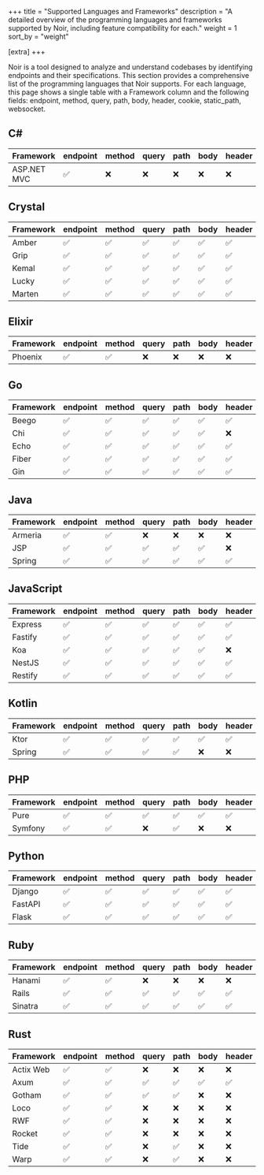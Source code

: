 +++
title = "Supported Languages and Frameworks"
description = "A detailed overview of the programming languages and frameworks supported by Noir, including feature compatibility for each."
weight = 1
sort_by = "weight"

[extra]
+++

Noir is a tool designed to analyze and understand codebases by identifying endpoints and their specifications. This section provides a comprehensive list of the programming languages that Noir supports. For each language, this page shows a single table with a Framework column and the following fields: endpoint, method, query, path, body, header, cookie, static_path, websocket.
## C#

| Framework | endpoint | method | query | path | body | header | cookie | static_path | websocket |
|-----------|----------|--------|-------|------|------|--------|--------|-------------|-----------|
| ASP.NET MVC | ✅ | ❌ | ❌ | ❌ | ❌ | ❌ | ❌ | ❌ | ❌ |

## Crystal

| Framework | endpoint | method | query | path | body | header | cookie | static_path | websocket |
|-----------|----------|--------|-------|------|------|--------|--------|-------------|-----------|
| Amber | ✅ | ✅ | ✅ | ✅ | ✅ | ✅ | ✅ | ✅ | ✅ |
| Grip | ✅ | ✅ | ✅ | ✅ | ✅ | ✅ | ✅ | ❌ | ✅ |
| Kemal | ✅ | ✅ | ✅ | ✅ | ✅ | ✅ | ✅ | ✅ | ❌ |
| Lucky | ✅ | ✅ | ✅ | ✅ | ✅ | ✅ | ✅ | ✅ | ❌ |
| Marten | ✅ | ✅ | ✅ | ✅ | ✅ | ✅ | ✅ | ✅ | ❌ |

## Elixir

| Framework | endpoint | method | query | path | body | header | cookie | static_path | websocket |
|-----------|----------|--------|-------|------|------|--------|--------|-------------|-----------|
| Phoenix | ✅ | ✅ | ❌ | ❌ | ❌ | ❌ | ❌ | ❌ | ✅ |

## Go

| Framework | endpoint | method | query | path | body | header | cookie | static_path | websocket |
|-----------|----------|--------|-------|------|------|--------|--------|-------------|-----------|
| Beego | ✅ | ✅ | ✅ | ✅ | ✅ | ✅ | ✅ | ❌ | ❌ |
| Chi | ✅ | ✅ | ✅ | ✅ | ✅ | ❌ | ❌ | ❌ | ❌ |
| Echo | ✅ | ✅ | ✅ | ✅ | ✅ | ✅ | ✅ | ✅ | ❌ |
| Fiber | ✅ | ✅ | ✅ | ✅ | ✅ | ✅ | ✅ | ✅ | ❌ |
| Gin | ✅ | ✅ | ✅ | ✅ | ✅ | ✅ | ✅ | ❌ | ❌ |

## Java

| Framework | endpoint | method | query | path | body | header | cookie | static_path | websocket |
|-----------|----------|--------|-------|------|------|--------|--------|-------------|-----------|
| Armeria | ✅ | ✅ | ❌ | ❌ | ❌ | ❌ | ❌ | ❌ | ❌ |
| JSP | ✅ | ✅ | ✅ | ✅ | ✅ | ❌ | ❌ | ✅ | ❌ |
| Spring | ✅ | ✅ | ✅ | ✅ | ✅ | ✅ | ❌ | ❌ | ❌ |

## JavaScript

| Framework | endpoint | method | query | path | body | header | cookie | static_path | websocket |
|-----------|----------|--------|-------|------|------|--------|--------|-------------|-----------|
| Express | ✅ | ✅ | ✅ | ✅ | ✅ | ✅ | ✅ | ❌ | ❌ |
| Fastify | ✅ | ✅ | ✅ | ✅ | ✅ | ✅ | ✅ | ❌ | ❌ |
| Koa | ✅ | ✅ | ✅ | ✅ | ✅ | ❌ | ❌ | ❌ | ❌ |
| NestJS | ✅ | ✅ | ✅ | ✅ | ✅ | ✅ | ✅ | ❌ | ❌ |
| Restify | ✅ | ✅ | ✅ | ✅ | ✅ | ✅ | ✅ | ❌ | ❌ |

## Kotlin

| Framework | endpoint | method | query | path | body | header | cookie | static_path | websocket |
|-----------|----------|--------|-------|------|------|--------|--------|-------------|-----------|
| Ktor | ✅ | ✅ | ✅ | ✅ | ✅ | ✅ | ❌ | ❌ | ❌ |
| Spring | ✅ | ✅ | ✅ | ✅ | ❌ | ❌ | ❌ | ❌ | ❌ |

## PHP

| Framework | endpoint | method | query | path | body | header | cookie | static_path | websocket |
|-----------|----------|--------|-------|------|------|--------|--------|-------------|-----------|
| Pure | ✅ | ✅ | ✅ | ✅ | ✅ | ✅ | ❌ | ✅ | ❌ |
| Symfony | ✅ | ✅ | ❌ | ✅ | ❌ | ❌ | ❌ | ❌ | ❌ |

## Python

| Framework | endpoint | method | query | path | body | header | cookie | static_path | websocket |
|-----------|----------|--------|-------|------|------|--------|--------|-------------|-----------|
| Django | ✅ | ✅ | ✅ | ✅ | ✅ | ✅ | ✅ | ✅ | ❌ |
| FastAPI | ✅ | ✅ | ✅ | ✅ | ✅ | ✅ | ✅ | ❌ | ❌ |
| Flask | ✅ | ✅ | ✅ | ✅ | ✅ | ✅ | ✅ | ❌ | ❌ |

## Ruby

| Framework | endpoint | method | query | path | body | header | cookie | static_path | websocket |
|-----------|----------|--------|-------|------|------|--------|--------|-------------|-----------|
| Hanami | ✅ | ✅ | ❌ | ❌ | ❌ | ❌ | ❌ | ❌ | ❌ |
| Rails | ✅ | ✅ | ✅ | ✅ | ✅ | ✅ | ✅ | ✅ | ❌ |
| Sinatra | ✅ | ✅ | ✅ | ✅ | ✅ | ✅ | ✅ | ✅ | ❌ |

## Rust

| Framework | endpoint | method | query | path | body | header | cookie | static_path | websocket |
|-----------|----------|--------|-------|------|------|--------|--------|-------------|-----------|
| Actix Web | ✅ | ✅ | ❌ | ❌ | ❌ | ❌ | ❌ | ❌ | ❌ |
| Axum | ✅ | ✅ | ✅ | ✅ | ✅ | ✅ | ✅ | ❌ | ❌ |
| Gotham | ✅ | ✅ | ✅ | ✅ | ❌ | ❌ | ❌ | ❌ | ❌ |
| Loco | ✅ | ✅ | ❌ | ❌ | ❌ | ❌ | ❌ | ❌ | ❌ |
| RWF | ✅ | ✅ | ❌ | ❌ | ❌ | ❌ | ❌ | ❌ | ❌ |
| Rocket | ✅ | ✅ | ❌ | ❌ | ❌ | ❌ | ❌ | ❌ | ❌ |
| Tide | ✅ | ✅ | ❌ | ✅ | ❌ | ❌ | ❌ | ❌ | ❌ |
| Warp | ✅ | ✅ | ❌ | ✅ | ❌ | ❌ | ❌ | ❌ | ❌ |

